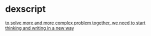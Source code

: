 # dexscript

[to solve more and more complex problem together, we need to start thinking and writing in a new way](https://github.com/TeamNext/benda-design/issues/11)
